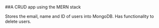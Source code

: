 ##A CRUD app using the MERN stack

Stores the email, name and ID of users into MongoDB. Has functionality to delete users. 

